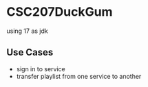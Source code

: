# CSC207DuckGum

using 17 as jdk

## Use Cases
- sign in to service
- transfer playlist from one service to another